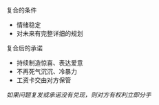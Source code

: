 复合的条件
- 情绪稳定
- 对未来有完整详细的规划

复合后的承诺
- 持续制造惊喜、表达爱意
- 不再死气沉沉、冷暴力
- 工资卡交由对方保管

*如果问题复发或承诺没有兑现，则对方有权利立即分手*